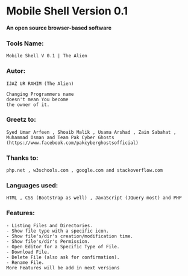 # Mobile Shell Version 0.1
**An open source browser-based software**
### Tools Name:
	Mobile Shell V 0.1 | The Alien

### Autor:
	IJAZ UR RAHIM (The Alien)

	Changing Programmers name
	doesn't mean You become 
	the owner of it.

### Greetz to: 
	Syed Umar Arfeen , Shoaib Malik , Usama Arshad , Zain Sabahat , Muhammad Osman and Team Pak Cyber Ghosts (https://www.facebook.com/pakcyberghostsofficial)

### Thanks to:
	php.net , w3schools.com , google.com and stackoverflow.com

### Languages used:
	HTML , CSS (Bootstrap as well) , JavaScript (JQuery most) and PHP

### Features:
	- Listing Files and Directories.
	- Show file type with a specific icon.
	- Show file's/dir's creation/modification time.
	- Show file's/dir's Permission.
	- Open Editor for a Specific Type of File.
	- Download File.
	- Delete File (also ask for confirmation).
	- Rename File.
	More Features will be add in next versions
